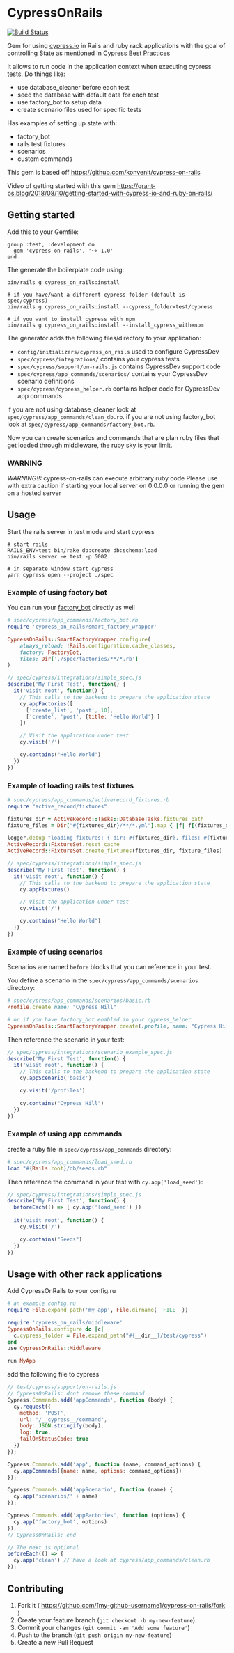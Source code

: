 # CypressOnRails

[![Build Status](https://travis-ci.org/grantspeelman/cypress-on-rails.svg?branch=master)](https://travis-ci.org/grantspeelman/cypress-on-rails)

Gem for using [cypress.io](http://github.com/cypress-io/) in Rails and ruby rack applications 
with the goal of controlling State as mentioned in [Cypress Best Practices](https://docs.cypress.io/guides/references/best-practices.html#Organizing-Tests-Logging-In-Controlling-State)

It allows to run code in the application context when executing cypress tests.
Do things like:
* use database_cleaner before each test
* seed the database with default data for each test
* use factory_bot to setup data
* create scenario files used for specific tests

Has examples of setting up state with:
* factory_bot
* rails test fixtures
* scenarios
* custom commands

This gem is based off https://github.com/konvenit/cypress-on-rails

Video of getting started with this gem https://grant-ps.blog/2018/08/10/getting-started-with-cypress-io-and-ruby-on-rails/

## Getting started

Add this to your Gemfile:
```
group :test, :development do
  gem 'cypress-on-rails', '~> 1.0'
end
```

The generate the boilerplate code using:
```
bin/rails g cypress_on_rails:install

# if you have/want a different cypress folder (default is spec/cypress)
bin/rails g cypress_on_rails:install --cypress_folder=test/cypress

# if you want to install cypress with npm
bin/rails g cypress_on_rails:install --install_cypress_with=npm
```

The generator adds the following files/directory to your application:
* `config/initializers/cypress_on_rails` used to configure CypressDev
* `spec/cypress/integrations/` contains your cypress tests
* `spec/cypress/support/on-rails.js` contains CypressDev support code
* `spec/cypress/app_commands/scenarios/` contains your CypressDev scenario definitions
* `spec/cypress/cypress_helper.rb` contains helper code for CypressDev app commands

if you are not using database_cleaner look at `spec/cypress/app_commands/clean_db.rb`.
if you are not using factory_bot look at `spec/cypress/app_commands/factory_bot.rb`.

Now you can create scenarios and commands that are plan ruby files that get loaded through middleware, the ruby sky is your limit.

### WARNING
*WARNING!!:* cypress-on-rails can execute arbitrary ruby code
Please use with extra caution if starting your local server on 0.0.0.0 or running the gem on a hosted server

## Usage

Start the rails server in test mode and start cypress

```
# start rails
RAILS_ENV=test bin/rake db:create db:schema:load
bin/rails server -e test -p 5002

# in separate window start cypress
yarn cypress open --project ./spec
```

### Example of using factory bot
You can run your [factory_bot](https://github.com/thoughtbot/factory_bot) directly as well

```ruby
# spec/cypress/app_commands/factory_bot.rb
require 'cypress_on_rails/smart_factory_wrapper'

CypressOnRails::SmartFactoryWrapper.configure(
    always_reload: !Rails.configuration.cache_classes,
    factory: FactoryBot,
    files: Dir['./spec/factories/**/*.rb']
) 
```

```js
// spec/cypress/integrations/simple_spec.js
describe('My First Test', function() {
  it('visit root', function() {
    // This calls to the backend to prepare the application state
    cy.appFactories([
      ['create_list', 'post', 10],
      ['create', 'post', {title: 'Hello World'} ]
    ])

    // Visit the application under test
    cy.visit('/')

    cy.contains("Hello World")
  })
})
```

### Example of loading rails test fixtures
```ruby
# spec/cypress/app_commands/activerecord_fixtures.rb
require "active_record/fixtures"

fixtures_dir = ActiveRecord::Tasks::DatabaseTasks.fixtures_path
fixture_files = Dir["#{fixtures_dir}/**/*.yml"].map { |f| f[(fixtures_dir.size + 1)..-5] }

logger.debug "loading fixtures: { dir: #{fixtures_dir}, files: #{fixture_files} }"
ActiveRecord::FixtureSet.reset_cache
ActiveRecord::FixtureSet.create_fixtures(fixtures_dir, fixture_files)
```

```js
// spec/cypress/integrations/simple_spec.js
describe('My First Test', function() {
  it('visit root', function() {
    // This calls to the backend to prepare the application state
    cy.appFixtures()

    // Visit the application under test
    cy.visit('/')

    cy.contains("Hello World")
  })
})
```

### Example of using scenarios

Scenarios are named `before` blocks that you can reference in your test.

You define a scenario in the `spec/cypress/app_commands/scenarios` directory:
```ruby
# spec/cypress/app_commands/scenarios/basic.rb
Profile.create name: "Cypress Hill"

# or if you have factory_bot enabled in your cypress_helper
CypressOnRails::SmartFactoryWrapper.create(:profile, name: "Cypress Hill") 
```

Then reference the scenario in your test:
```js
// spec/cypress/integrations/scenario_example_spec.js
describe('My First Test', function() {
  it('visit root', function() {
    // This calls to the backend to prepare the application state
    cy.appScenario('basic')

    cy.visit('/profiles')

    cy.contains("Cypress Hill")
  })
})
```

### Example of using app commands

create a ruby file in `spec/cypress/app_commands` directory:
```ruby
# spec/cypress/app_commands/load_seed.rb 
load "#{Rails.root}/db/seeds.rb" 
```

Then reference the command in your test with `cy.app('load_seed')`:
```js
// spec/cypress/integrations/simple_spec.js
describe('My First Test', function() {
  beforeEach(() => { cy.app('load_seed') })
  
  it('visit root', function() {
    cy.visit('/')

    cy.contains("Seeds")
  })
})
```

## Usage with other rack applications

Add CypressOnRails to your config.ru

```ruby
# an example config.ru
require File.expand_path('my_app', File.dirname(__FILE__))

require 'cypress_on_rails/middleware'
CypressOnRails.configure do |c|
  c.cypress_folder = File.expand_path("#{__dir__}/test/cypress")
end
use CypressOnRails::Middleware

run MyApp 
```

add the following file to cypress

```js
// test/cypress/support/on-rails.js
// CypressOnRails: dont remove these command
Cypress.Commands.add('appCommands', function (body) {
  cy.request({
    method: 'POST',
    url: "/__cypress__/command",
    body: JSON.stringify(body),
    log: true,
    failOnStatusCode: true
  })
});

Cypress.Commands.add('app', function (name, command_options) {
  cy.appCommands({name: name, options: command_options})
});

Cypress.Commands.add('appScenario', function (name) {
  cy.app('scenarios/' + name)
});

Cypress.Commands.add('appFactories', function (options) {
  cy.app('factory_bot', options)
});
// CypressOnRails: end

// The next is optional
beforeEach(() => {
  cy.app('clean') // have a look at cypress/app_commands/clean.rb
});
```

## Contributing

1. Fork it ( https://github.com/[my-github-username]/cypress-on-rails/fork )
2. Create your feature branch (`git checkout -b my-new-feature`)
3. Commit your changes (`git commit -am 'Add some feature'`)
4. Push to the branch (`git push origin my-new-feature`)
5. Create a new Pull Request
